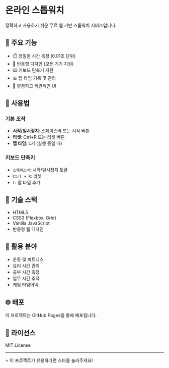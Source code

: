 # 온라인 스톱워치

정확하고 사용하기 쉬운 무료 웹 기반 스톱워치 서비스입니다.

## 🌟 주요 기능

- ⏱️ 정밀한 시간 측정 (0.01초 단위)
- 📱 반응형 디자인 (모든 기기 지원)
- ⌨️ 키보드 단축키 지원
- 📊 랩 타임 기록 및 관리
- 🎨 깔끔하고 직관적인 UI

## 🚀 사용법

### 기본 조작
- **시작/일시정지**: 스페이스바 또는 시작 버튼
- **리셋**: Ctrl+R 또는 리셋 버튼
- **랩 타임**: L키 (실행 중일 때)

### 키보드 단축키
- `스페이스바`: 시작/일시정지 토글
- `Ctrl + R`: 리셋
- `L`: 랩 타임 추가

## 🔧 기술 스택

- HTML5
- CSS3 (Flexbox, Grid)
- Vanilla JavaScript
- 반응형 웹 디자인

## 📱 활용 분야

- 운동 및 피트니스
- 요리 시간 관리
- 공부 시간 측정
- 업무 시간 추적
- 게임 타임어택

## 🌐 배포

이 프로젝트는 GitHub Pages를 통해 배포됩니다.

## 📄 라이선스

MIT License

---

⭐ 이 프로젝트가 유용하다면 스타를 눌러주세요!